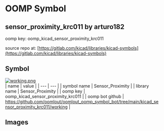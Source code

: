 # OOMP Symbol  
## sensor_proximity_krc011  by arturo182  
  
oomp key: oomp_kicad_sensor_proximity_krc011  
  
source repo at: [https://gitlab.com/kicad/libraries/kicad-symbols](https://gitlab.com/kicad/libraries/kicad-symbols)  
## Symbol  
  
[![working.png](working_600.png)](working.png)  
| name | value | 
| --- | --- | 
| symbol name | Sensor_Proximity | 
| library name | Sensor_Proximity | 
| oomp key | oomp_kicad_sensor_proximity_krc011 | 
| oomp bot github | https://github.com/oomlout/oomlout_oomp_symbol_bot/tree/main/kicad_sensor_proximity_krc011/working | 
## Images  
